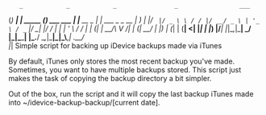        _            _            _                _                 ___
(_) __| | _____   _(_) ___ ___  | |__   __ _  ___| | ___   _ _ __  |_  )
| |/ _` |/ _ \ \ / / |/ __/ _ \ | '_ \ / _` |/ __| |/ / | | | '_ \  / /
| | (_| |  __/\ V /| | (_|  __/ | |_) | (_| | (__|   <| |_| | |_) |/___|
|_|\__,_|\___| \_/ |_|\___\___| |_.__/ \__,_|\___|_|\_\\__,_| .__/      
                                                            |_|
Simple script for backing up iDevice backups made via iTunes

By default, iTunes only stores the most recent backup you've made. Sometimes, you want to have multiple backups stored. This script just makes the task of copying the backup directory a bit simpler.

Out of the box, run the script and it will copy the last backup iTunes made into ~/idevice-backup-backup/[current date].
